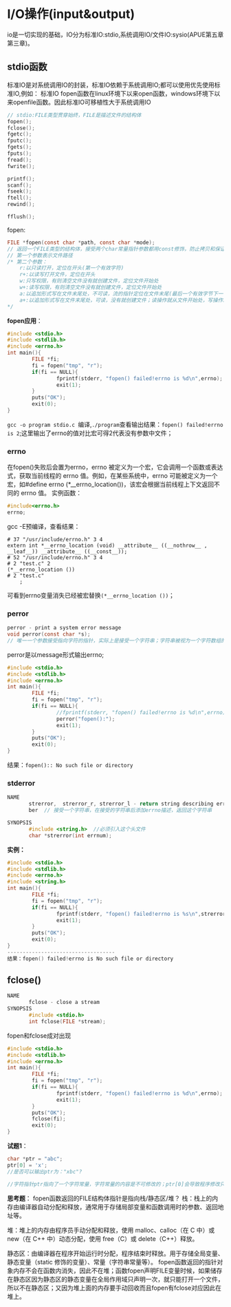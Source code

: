 # I/O操作(input&output)
io是一切实现的基础，IO分为标准IO:stdio,系统调用IO/文件IO:sysio(APUE第五章第三章)。
## stdio函数
标准IO是对系统调用IO的封装，标准IO依赖于系统调用IO;都可以使用优先使用标准IO,例如：
标准IO fopen函数在linux环境下以来open函数，windows环境下以来openfile函数。因此标准IO可移植性大于系统调用IO
```c
// stdio:FILE类型贯穿始终，FILE是描述文件的结构体
fopen();
fclose();
fgetc();
fputc();
fgets();
fputs();
fread();
fwrite();

printf();
scanf();
fseek();
ftell();
rewind();

fflush();
```
fopen:
```c
FILE *fopen(const char *path, const char *mode);
// 返回一个FILE类型的结构体，接受两个char常量指针参数都用const修饰，防止拷贝和保证只读；如果fopen失败返回一个NULL,并置为errno表明err
// 第一个参数表示文件路径
/* 第二个参数：
    r:以只读打开，定位在开头(第一个有效字符)
    r+:以读写打开文件，定位在开头
    w:只写权限，有则清空文件没有就创建文件，定位文件开始处
    w+:读写权限，有则清空文件没有就创建文件，定位文件开始处
    a:以追加形式写在文件末尾处，不可读，流的指针定位在文件末尾(最后一个有效字节下一个位置)
    a+:以追加形式写在文件末尾处，可读，没有就创建文件；读操作就从文件开始处，写操作就从文件结尾
*/
```
**fopen应用**：
```c
#include <stdio.h>
#include <stdlib.h>
#include <errno.h>
int main(){
        FILE *fi;
        fi = fopen("tmp", "r");
        if(fi == NULL){
                fprintf(stderr, "fopen() failed!errno is %d\n",errno);
                exit(1);
        }
        puts("OK");
        exit(0);
}
```
`gcc -o program stdio.c `编译,`./program`查看输出结果：`fopen() failed!errno is 2`;这里输出了errno的值对比宏可得2代表没有参数中文件；
### errno
在fopen()失败后会置为errno，errno 被定义为一个宏，它会调用一个函数或表达式，获取当前线程的 errno 值。例如，在某些系统中，errno 可能被定义为一个宏，如#define errno (*__errno_location())，该宏会根据当前线程上下文返回不同的 errno 值。
实例函数：
```c
#include<errno.h>
errno;
```
gcc -E预编译，查看结果：
```
# 37 "/usr/include/errno.h" 3 4
extern int *__errno_location (void) __attribute__ ((__nothrow__ , __leaf__)) __attribute__ ((__const__));
# 52 "/usr/include/errno.h" 3 4
# 2 "test.c" 2
(*__errno_location ())
# 2 "test.c"
    ;
```
可看到errno变量消失已经被宏替换`(*__errno_location ())`；

### perror
```c
perror - print a system error message
void perror(const char *s);
// 唯一一个参数接受指向字符的指针，实际上是接受一个字符串；字符串被视为一个字符数组的指针
```
perror是以message形式输出errno;
```c
#include <stdio.h>
#include <stdlib.h>
#include <errno.h>
int main(){
        FILE *fi;
        fi = fopen("tmp", "r");
        if(fi == NULL){
                //fprintf(stderr, "fopen() failed!errno is %d\n",errno);
                perror("fopen():");
                exit(1);
        }
        puts("OK");
        exit(0);
}
```
结果：`fopen():: No such file or directory`

### stderror
```c
NAME
       strerror,  strerror_r, strerror_l - return string describing error num‐
       ber  // 接受一个字符串，在接受的字符串后添加errno描述，返回这个字符串

SYNOPSIS
       #include <string.h>  //必须引入这个头文件
       char *strerror(int errnum);
```
**实例：**
```c
#include <stdio.h>
#include <stdlib.h>
#include <errno.h>
#include <string.h>
int main(){
        FILE *fi;
        fi = fopen("tmp", "r");
        if(fi == NULL){ 
                fprintf(stderr, "fopen() failed!errno is %s\n",strerror(errno));
                exit(1);
        }
        puts("OK");
        exit(0);
}
-----------------------------------
结果：fopen() failed!errno is No such file or directory
```

## fclose()
```C
NAME
       fclose - close a stream
SYNOPSIS
       #include <stdio.h>
       int fclose(FILE *stream);
```
fopen和fclose成对出现
```c
#include <stdio.h>
#include <stdlib.h>
#include <errno.h>
int main(){
        FILE *fi;
        fi = fopen("tmp", "r");
        if(fi == NULL){
                fprintf(stderr, "fopen() failed!errno is %d\n",errno);
                exit(1);
        }
        puts("OK");
        fclose(fi);
        exit(0);
}
```

**试题1**：
```c
char *ptr = "abc";
ptr[0] = 'x';
//是否可以输出ptr为："xbc"?

//字符指针ptr指向了一个字符常量，字符常量的内容是不可修改的；ptr[0]会导致程序修改只读内存，在大多数编译器下是非法行为
```
**思考题**：
fopen函数返回的FILE结构体指针是指向栈/静态区/堆？
栈：栈上的内存由编译器自动分配和释放，通常用于存储局部变量和函数调用时的参数、返回地址等。

堆：堆上的内存由程序员手动分配和释放，使用 malloc、calloc（在 C 中）或 new（在 C++ 中）动态分配，使用 free（C）或 delete（C++）释放。

静态区：由编译器在程序开始运行时分配，程序结束时释放。用于存储全局变量、静态变量（static 修饰的变量）、常量（字符串常量等）。
fopen函数返回的指针对象内存不会在函数内消失，因此不在堆；函数fopen声明FILE变量时候，如果储存在静态区因为静态区的静态变量在全局作用域只声明一次，就只能打开一个文件，所以不在静态区；又因为堆上面的内存要手动回收而且fopen有fclose对应因此在堆上。


